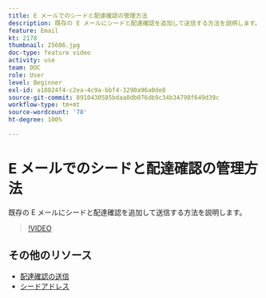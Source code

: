 ```yaml
---
title: E メールでのシードと配達確認の管理方法
description: 既存の E メールにシードと配達確認を追加して送信する方法を説明します。
feature: Email
kt: 2178
thumbnail: 25606.jpg
doc-type: feature video
activity: use
team: DOC
role: User
level: Beginner
exl-id: a10824f4-c2ea-4c9a-bbf4-3290a96a0de8
source-git-commit: 8910430585bdaa0db076db9c34b34798f649d39c
workflow-type: tm+mt
source-wordcount: '78'
ht-degree: 100%

---
```


# E メールでのシードと配達確認の管理方法

既存の E メールにシードと配達確認を追加して送信する方法を説明します。

>[!VIDEO](https://video.tv.adobe.com/v/25606?quality=12)

## その他のリソース

- [配達確認の送信](https://experienceleague.adobe.com/docs/campaign-classic/using/transactional-messaging/message-templates/testing-message-templates.html?lang=ja#sending-a-proof)
- [シードアドレス](https://experienceleague.adobe.com/docs/campaign-classic/using/configuring-campaign-classic/use-a-custom-recipient-table/seed-addresses.html?lang=ja)
